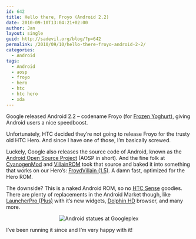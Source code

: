 ```yaml
---
id: 642
title: Hello there, Froyo (Android 2.2)
date: 2010-09-10T13:04:21+02:00
author: Jan
layout: single
guid: http://sadevil.org/blog/?p=642
permalink: /2010/09/10/hello-there-froyo-android-2-2/
categories:
  - Android
tags:
  - Android
  - aosp
  - froyo
  - hero
  - htc
  - htc hero
  - xda
---
```

Google released Android 2.2 &#8211; codename Froyo (for <a href="http://en.wikipedia.org/wiki/Frozen_yogurt" target="_blank">Frozen Yoghurt</a>), giving Android users a nice speedboost.

Unfortunately, HTC decided they&#8217;re not going to release Froyo for the trusty old HTC Hero. And since I have one of those, I&#8217;m basically screwed.

Luckely, Google also releases the source code of Android, known as the <a href="http://source.android.com/" target="_blank">Android Open Source Project</a> (AOSP in short). And the fine folk at <a href="http://www.cyanogenmod.com/" target="_blank">CyanogenMod</a> and <a href="http://www.villainrom.co.uk" target="_blank">VillainROM</a> took that source and baked it into something that works on our Hero&#8217;s: <a href="http://www.villainrom.co.uk/forum/showthread.php?2358-FroydVillain-1.5.0-quot-So-fast-it-waits-for-YOU-to-boot" target="_blank">FroydVillain (1.5)</a>. A damn fast, optimized for the Hero ROM.

The downside? This is a naked Android ROM, so no <a href="http://en.wikipedia.org/wiki/HTC_Sense" target="_blank">HTC Sense</a> goodies. There are plenty of replacements in the Android Market though, like <a href="http://www.launcherpro.com" target="_blank">LauncherPro (Plus)</a> with it&#8217;s new widgets, <a href="http://home.dolphin-browser.com/tunny/Home.htm" target="_blank">Dolphin HD</a> browser, and many more.

<center>
  <img src="https://kcore.org/wp-content/uploads/2010/09/thumb_550_froyo-statue.jpeg" alt="Android statues at Googleplex" />
</center>

  
I&#8217;ve been running it since and I&#8217;m very happy with it!
